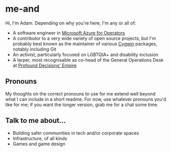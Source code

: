 # me-and

Hi, I'm Adam.  Depending on why you're here, I'm any or all of:

-   A software engineer in [Microsoft Azure for Operators](https://azure.microsoft.com/en-gb/industries/telecommunications)
-   A contributor to a very wide variety of open source projects, but I'm probably best known as the maintainer of various [Cygwin](https://cygwin.com/) packages, notably including Git
-   An activist, particularly focused on LGBTQIA+ and disability inclusion
-   A larper, most recognisable as co-head of the General Operations Desk at [Profound Decisions' Empire](https://profounddecisions.co.uk/)

## Pronouns

My thoughts on the correct pronouns to use for me extend well beyond what I can include in a short readme.  For now, use whatever pronouns you'd like for me; if you want the longer version, grab me for a chat some time.

## Talk to me about...

-   Building safer communities in tech and/or corporate spaces
-   Infrastructure, of all kinds
-   Games and game design
